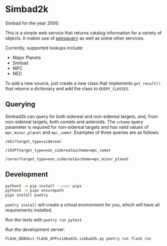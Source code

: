 # Simbad2k

Simbad for the year 2000.

This is a simple web service that returns catalog information for a variety of
objects. It makes use of [astroquery](https://github.com/astropy/astroquery) as
well as some other services.

Currently, supported lookups include:

* Major Planets
* Simbad
* MPC
* NED

To add a new source, just create a new class that implements `get_result()`
that returns a dictionary and add the class to `QUERY_CLASSES`.

## Querying

Simbad2k can query for both sidereal and non-sidereal targets, and, from
non-sidereal targets, both comets and asteroids. The `scheme` query parameter
is required for non-sidereal targets and has valid values of `mpc_minor_planet`
and `mpc_comet`. Examples of three queries are as follows:

`/m51?target_type=sidereal`

`/103P?target_type=non_sidereal&scheme=mpc_comet`

`/ceres?target_type=non_sidereal&scheme=mpc_minor_planet`

## Development

```bash
python3 -m pip install --user pipx
python3 -m pipx ensurepath
pipx install poetry
```

`poetry install` will create a virtual environment for you, which will have all requirements installed.

Run the tests with `poetry run pytest`.

Run the development server:
```
FLASK_DEBUG=1 FLASK_APP=simbad2k.simbad2k.py poetry run flask run
```
